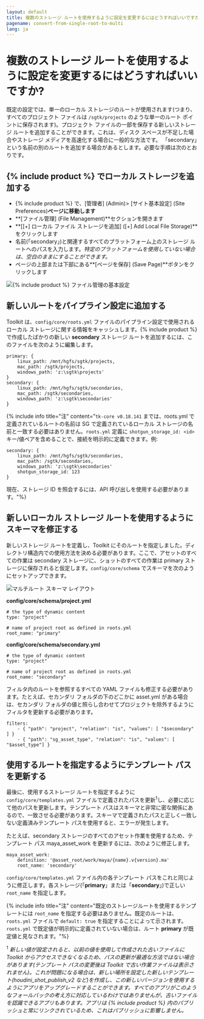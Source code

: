 ```yaml
---
layout: default
title: 複数のストレージ ルートを使用するように設定を変更するにはどうすればいいですか?
pagename: convert-from-single-root-to-multi
lang: ja
---
```


# 複数のストレージ ルートを使用するように設定を変更するにはどうすればいいですか?

既定の設定では、単一のローカル ストレージのルートが使用されます(つまり、すべてのプロジェクト ファイルは `/sgtk/projects` のような単一のルート ポイントに保存されます)。プロジェクト ファイルの一部を保存する新しいストレージ ルートを追加することができます。これは、ディスク スペースが不足した場合やストレージ メディアを高速化する場合に一般的な方法です。
「secondary」という名前の別のルートを追加する場合があるとします。必要な手順は次のとおりです。

## {% include product %} でローカル ストレージを追加する

- {% include product %} で、[管理者] (Admin)> [サイト基本設定] (Site Preferences)**ページに移動します**
- **[ファイル管理] (File Management)**セクションを開きます
- **[[+] ローカル ファイル ストレージを追加] ([+] Add Local File Storage)**をクリックします
- 名前(「secondary」)と関連するすべてのプラットフォーム上のストレージ ルートへのパスを入力します。*特定のプラットフォームを使用していない場合は、空白のままにすることができます。*
- ページの上部または下部にある**[ページを保存] (Save Page)**ボタンをクリックします

![{% include product %} ファイル管理の基本設定](images/shotgun-pref-file-management.png)

## 新しいルートをパイプライン設定に追加する

Toolkit は、`config/core/roots.yml` ファイルのパイプライン設定で使用されるローカル ストレージに関する情報をキャッシュします。{% include product %} で作成したばかりの新しい **secondary** ストレージ ルートを追加するには、このファイルを次のように編集します。

    primary: {
        linux_path: /mnt/hgfs/sgtk/projects,
        mac_path: /sgtk/projects,
        windows_path: 'z:\sgtk\projects'
    }
    secondary: {
        linux_path: /mnt/hgfs/sgtk/secondaries,
        mac_path: /sgtk/secondaries,
        windows_path: 'z:\sgtk\secondaries'
    }

{% include info title="注" content="`tk-core v0.18.141` までは、roots.yml で定義されているルートの名前は SG で定義されているローカル ストレージの名前と一致する必要はありません。`roots.yml` 定義に `shotgun_storage_id: <id>` キー/値ペアを含めることで、接続を明示的に定義できます。例:

    secondary: {
        linux_path: /mnt/hgfs/sgtk/secondaries,
        mac_path: /sgtk/secondaries,
        windows_path: 'z:\sgtk\secondaries'
        shotgun_storage_id: 123
    }

現在、ストレージ ID を照会するには、API 呼び出しを使用する必要があります。"%}

## 新しいローカル ストレージ ルートを使用するようにスキーマを修正する

新しいストレージ ルートを定義し、Toolkit にそのルートを指定しました。ディレクトリ構造内での使用方法を決める必要があります。ここで、アセットのすべての作業は secondary ストレージに、ショットのすべての作業は primary ストレージに保存されると仮定します。`config/core/schema` でスキーマを次のようにセットアップできます。

![マルチルート スキーマ レイアウト](images/schema-multi-root.png)

**config/core/schema/project.yml**

    # the type of dynamic content
    type: "project"

    # name of project root as defined in roots.yml
    root_name: "primary"

**config/core/schema/secondary.yml**

    # the type of dynamic content
    type: "project"

    # name of project root as defined in roots.yml
    root_name: "secondary"

フィルタ内のルートを参照するすべての YAML ファイルも修正する必要があります。たとえば、セカンダリ フォルダの下のどこかに asset.yml がある場合は、セカンダリ フォルダの値と照らし合わせてプロジェクトを除外するようにフィルタを更新する必要があります。

    filters:
        - { "path": "project", "relation": "is", "values": [ "$secondary" ] }
        - { "path": "sg_asset_type", "relation": "is", "values": [ "$asset_type"] }

## 使用するルートを指定するようにテンプレート パスを更新する

最後に、使用するストレージ ルートを指定するように `config/core/templates.yml` ファイルで定義されたパスを更新<sup>1</sup>し、必要に応じて他のパスを更新します。テンプレート パスはスキーマと非常に密な関係にあるので、一致させる必要があります。スキーマで定義されたパスと正しく一致しない定義済みテンプレート パスを使用すると、エラーが発生します。

たとえば、secondary ストレージのすべてのアセット作業を使用するため、テンプレート パス maya_asset_work を更新するには、次のように修正します。

    maya_asset_work:
        definition: '@asset_root/work/maya/{name}.v{version}.ma'
        root_name: 'secondary'

`config/core/templates.yml` ファイル内の各テンプレート パスをこれと同じように修正します。各ストレージ(「**primary**」または「**secondary**」)で正しい `root_name` を指定します。

{% include info title="注" content="既定のストレージルートを使用するテンプレートには `root_name` を指定する必要はありません。既定のルートは、`roots.yml` ファイルで `default: true` を指定することによって示されます。`roots.yml` で既定値が明示的に定義されていない場合は、ルート **primary** が既定値と見なされます。"%}

<sup>1</sup> *新しい値が設定されると、以前の値を使用して作成された古いファイルに Toolkit からアクセスできなくなるため、パスの更新が最適な方法ではない場合があります(テンプレート パスの変更後は Toolkit で古い作業ファイルは表示されません)。これが問題になる場合は、新しい場所を設定した新しいテンプレート(houdini_shot_publish_v2 など)を作成し、この新しいバージョンを使用するようにアプリをアップグレードすることができます。すべてのアプリがこのようなフォールバックの考え方に対応しているわけではありませんが、古いファイルを認識できるアプリもあります。アプリは {% include product %} 内のパブリッシュと常にリンクされているため、これはパブリッシュに影響しません。*
